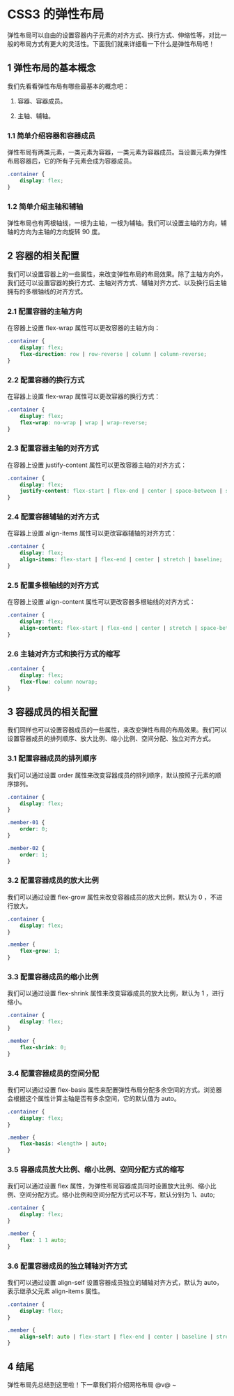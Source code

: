 # CSS3 的弹性布局

弹性布局可以自由的设置容器内子元素的对齐方式、换行方式、伸缩性等，对比一般的布局方式有更大的灵活性。下面我们就来详细看一下什么是弹性布局吧！

## 1 弹性布局的基本概念

我们先看看弹性布局有哪些最基本的概念吧：

1. 容器、容器成员。

2. 主轴、辅轴。

### 1.1 简单介绍容器和容器成员

弹性布局有两类元素，一类元素为容器，一类元素为容器成员。当设置元素为弹性布局容器后，它的所有子元素会成为容器成员。

```css
.container {
    display: flex;
}
```

### 1.2 简单介绍主轴和辅轴

弹性布局也有两根轴线，一根为主轴，一根为辅轴。我们可以设置主轴的方向，辅轴的方向为主轴的方向旋转 90 度。

## 2 容器的相关配置

我们可以设置容器上的一些属性，来改变弹性布局的布局效果。除了主轴方向外，我们还可以设置容器的换行方式、主轴对齐方式、辅轴对齐方式、以及换行后主轴拥有的多根轴线的对齐方式。

### 2.1 配置容器的主轴方向

在容器上设置 flex-wrap 属性可以更改容器的主轴方向：

```css
.container {
    display: flex;
    flex-direction: row | row-reverse | column | column-reverse;
}
```

### 2.2 配置容器的换行方式

在容器上设置 flex-wrap 属性可以更改容器的换行方式：

```css
.container {
    display: flex;
    flex-wrap: no-wrap | wrap | wrap-reverse;
}
``` 

### 2.3 配置容器主轴的对齐方式

在容器上设置 justify-content 属性可以更改容器主轴的对齐方式：

```css
.container {
    display: flex;
    justify-content: flex-start | flex-end | center | space-between | space-around;
}
``` 

### 2.4 配置容器辅轴的对齐方式

在容器上设置 align-items 属性可以更改容器辅轴的对齐方式：

```css
.container {
    display: flex;
    align-items: flex-start | flex-end | center | stretch | baseline;
}
```

### 2.5 配置多根轴线的对齐方式

在容器上设置 align-content 属性可以更改容器多根轴线的对齐方式：

```css
.container {
    display: flex;
    align-content: flex-start | flex-end | center | stretch | space-between | space-around;
}
```

### 2.6 主轴对齐方式和换行方式的缩写

```css
.container {
    display: flex;
    flex-flow: column nowrap; 
} 
```

## 3 容器成员的相关配置

我们同样也可以设置容器成员的一些属性，来改变弹性布局的布局效果。我们可以设置容器成员的排列顺序、放大比例、缩小比例、空间分配、独立对齐方式。

### 3.1 配置容器成员的排列顺序

我们可以通过设置 order 属性来改变容器成员的排列顺序，默认按照子元素的顺序排列。

```css
.container {
    display: flex;
} 

.member-01 {
    order: 0;
}

.member-02 {
    order: 1;
}
```

### 3.2 配置容器成员的放大比例

我们可以通过设置 flex-grow 属性来改变容器成员的放大比例，默认为 0 ，不进行放大。

```css
.container {
    display: flex;
}

.member {
    flex-grow: 1;
}
```

### 3.3 配置容器成员的缩小比例

我们可以通过设置 flex-shrink 属性来改变容器成员的放大比例，默认为 1 ，进行缩小。

```css
.container {
    display: flex;
}

.member {
    flex-shrink: 0;
}
```

### 3.4 配置容器成员的空间分配

我们可以通过设置 flex-basis 属性来配置弹性布局分配多余空间的方式。浏览器会根据这个属性计算主轴是否有多余空间，它的默认值为 auto。

```css
.container {
    display: flex;
} 

.member {
    flex-basis: <length> | auto;
}
```

### 3.5 容器成员放大比例、缩小比例、空间分配方式的缩写

我们可以通过设置 flex 属性，为弹性布局容器成员同时设置放大比例、缩小比例、空间分配方式。缩小比例和空间分配方式可以不写，默认分别为 1、auto;

```css
.container {
    display: flex;
} 

.member {
    flex: 1 1 auto;
}
```

### 3.6 配置容器成员的独立辅轴对齐方式

我们可以通过设置 align-self 设置容器成员独立的辅轴对齐方式，默认为 auto，表示继承父元素 align-items 属性。

```css
.container {
    display: flex;
}

.member {
    align-self: auto | flex-start | flex-end | center | baseline | stretch;
}
```

## 4 结尾

弹性布局先总结到这里啦！下一章我们将介绍网格布局 @v@ ~